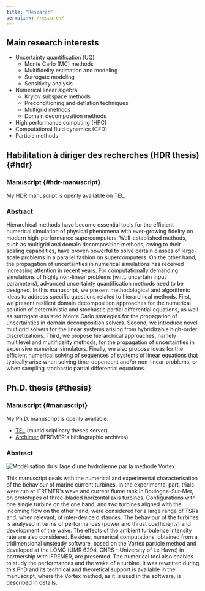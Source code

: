 ```yaml
---
title: "Research"
permalink: /research/
---
```


## Main research interests

* Uncertainty quantification (UQ)
  * Monte Carlo (MC) methods
  * Multifidelity estimation and modeling
  * Surrogate modeling
  * Sensitivity analysis
* Numerical linear algebra
  * Krylov subspace methods
  * Preconditioning and deflation techniques
  * Multigrid methods
  * Domain decomposition methods
* High performance computing (HPC)
* Computational fluid dynamics (CFD)
* Particle methods




## Habilitation à diriger des recherches (HDR thesis) {#hdr}

### Manuscript {#hdr-manuscript}

My HDR manuscript is openly available on [TEL](https://hal.science/tel-04521927).

### Abstract

Hierarchical methods have become essential tools for the efficient numerical simulation of physical phenomena with ever-growing fidelity on modern high-performance supercomputers.
Well-established methods, such as multigrid and domain decomposition methods, owing to their scaling capabilities, have proven powerful to solve certain classes of large-scale problems in a parallel fashion on supercomputers.
On the other hand, the propagation of uncertainties in numerical simulations has received increasing attention in recent years.
For computationally demanding simulations of highly non-linear problems (w.r.t. uncertain input parameters), advanced uncertainty quantification methods need to be designed.
In this manuscript, we present methodological and algorithmic ideas to address specific questions related to hierarchical methods.
First, we present resilient domain decomposition approaches for the numerical solution of deterministic and stochastic partial differential equations, as well as surrogate-assisted Monte Carlo strategies for the propagation of uncertainties in domain decomposition solvers.
Second, we introduce novel multigrid solvers for the linear systems arising from hybridizable high-order discretizations.
Third, we propose hierarchical approaches, namely multilevel and multifidelity methods, for the propagation of uncertainties in expensive numerical simulators.
Finally, we also propose ideas for the efficient numerical solving of sequences of systems of linear equations that typically arise when solving time-dependent and/or non-linear problems, or when sampling stochastic partial differential equations.



## Ph.D. thesis {#thesis}

### Manuscript {#manuscript}

My Ph.D. manuscript is openly available:

* [TEL][these_TEL] (multidisciplinary theses server).
* [Archimer][these_Archimer] (IFREMER's bibliographic archives).

[these_TEL]: https://theses.hal.science/tel-00925229v2
[these_Archimer]: http://archimer.ifremer.fr/doc/00170/28152/

### Abstract

<img class="img-hydrol" src="{{ 'images/1hydrol_haute_def.png' | relative_url }}" alt="Modélisation du sillage d'une hydrolienne par la méthode Vortex" />

This manuscript deals with the numerical and experimental characterisation of the behaviour of marine current turbines. In the experimental part, trials were run at IFREMER's wave and current flume tank in Boulogne-Sur-Mer, on prototypes of three-bladed horizontal axis turbines. Configurations with one single turbine on the one hand, and two turbines aligned with the incoming flow on the other hand, were considered for a large range of TSRs and, when relevant, of inter-device distances. The behaviour of the turbines is analysed in terms of performances (power and thrust coefficients) and development of the wake. The effects of the ambient turbulence intensity rate are also considered. Besides, numerical computations, obtained from a tridimensional unsteady software, based on the Vortex particle method and developed at the LOMC (UMR 6294, CNRS - University of Le Havre) in partnership with IFREMER, are presented. The numerical tool also enables to study the performances and the wake of a turbine. It was rewritten during this PhD and its technical and theoretical support is available in the manuscript, where the Vortex method, as it is used in the software, is described in details.
